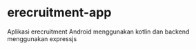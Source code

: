 # erecruitment-app
Aplikasi erecruitment Android menggunakan kotlin dan backend menggunakan expressjs

